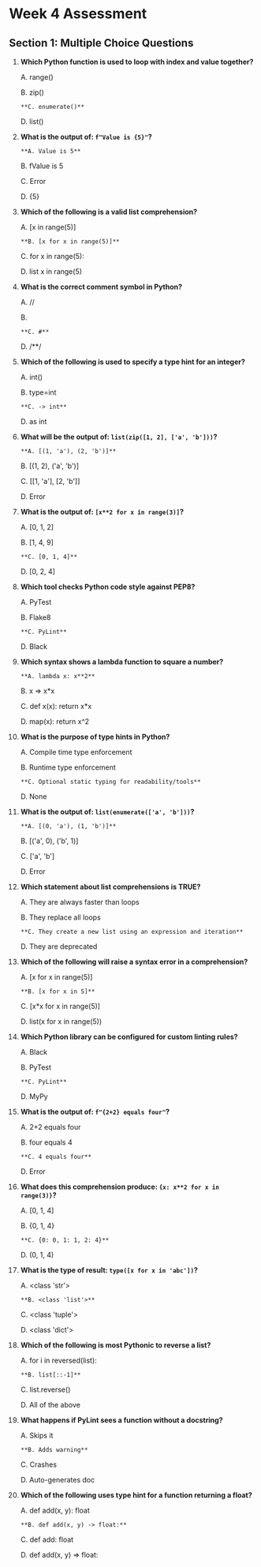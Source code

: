 #  Week 4 Assessment 

##  Section 1: Multiple Choice Questions


1. **Which Python function is used to loop with index and value together?** 

   A. range()

   B. zip()

   `**C. enumerate()**`

   D. list()


2. **What is the output of: `f"Value is {5}"`?**

   `**A. Value is 5**`

   B. fValue is 5

   C. Error

   D. {5}

3. **Which of the following is a valid list comprehension?** 

   A. [x in range(5)]

   `**B. [x for x in range(5)]**`

   C. for x in range(5):

   D. list x in range(5)


4. **What is the correct comment symbol in Python?**

   A. //

   B. <!-- -->

   `**C. #**`
   
   D. /**/


5. **Which of the following is used to specify a type hint for an integer?** 

   A. int()

   B. type=int

   `**C. -> int**`

   D. as int

6. **What will be the output of: `list(zip([1, 2], ['a', 'b']))`?** 

   `**A. [(1, 'a'), (2, 'b')]**`

   B. [(1, 2), ('a', 'b')]

   C. [[1, 'a'], [2, 'b']]

   D. Error

7. **What is the output of: `[x**2 for x in range(3)]`?**

   A. [0, 1, 2]

   B. [1, 4, 9]

   `**C. [0, 1, 4]**`

   D. [0, 2, 4]

8. **Which tool checks Python code style against PEP8?** 

   A. PyTest

   B. Flake8

   `**C. PyLint**`

   D. Black

9. **Which syntax shows a lambda function to square a number?** 

   `**A. lambda x: x**2**`

   B. x => x*x

   C. def x(x): return x*x

   D. map(x): return x^2

10. **What is the purpose of type hints in Python?** 

    A. Compile time type enforcement

    B. Runtime type enforcement

    `**C. Optional static typing for readability/tools**`

    D. None

11. **What is the output of: `list(enumerate(['a', 'b']))`?**

    `**A. [(0, 'a'), (1, 'b')]**`

    B. [('a', 0), ('b', 1)]

    C. ['a', 'b']

    D. Error

12. **Which statement about list comprehensions is TRUE?**

    A. They are always faster than loops

    B. They replace all loops

    `**C. They create a new list using an expression and iteration**`

    D. They are deprecated

13. **Which of the following will raise a syntax error in a comprehension?** 

    A. [x for x in range(5)]

    `**B. [x for x in 5]**`

    C. [x*x for x in range(5)]

    D. list(x for x in range(5))

14. **Which Python library can be configured for custom linting rules?** 

    A. Black

    B. PyTest

    `**C. PyLint**`

    D. MyPy


15. **What is the output of: `f"{2+2} equals four"`?** 

    A. 2+2 equals four

    B. four equals 4

    `**C. 4 equals four**`

    D. Error

16. **What does this comprehension produce: `{x: x**2 for x in range(3)}`?** 

    A. [0, 1, 4]

    B. {0, 1, 4}

    `**C. {0: 0, 1: 1, 2: 4}**`

    D. (0, 1, 4)

17. **What is the type of result: `type([x for x in 'abc'])`?** 

    A. <class 'str'>

    `**B. <class 'list'>**`

    C. <class 'tuple'>

    D. <class 'dict'>

18. **Which of the following is most Pythonic to reverse a list?** 

    A. for i in reversed(list):

    `**B. list[::-1]**`

    C. list.reverse()

    D. All of the above

19. **What happens if PyLint sees a function without a docstring?** 

    A. Skips it

    `**B. Adds warning**`

    C. Crashes

    D. Auto-generates doc

20. **Which of the following uses type hint for a function returning a float?**

    A. def add(x, y): float

    `**B. def add(x, y) -> float:**`
   
    C. def add: float

    D. def add(x, y) => float:
